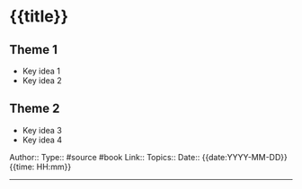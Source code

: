 # {{title}}


## Theme 1

- Key idea 1 
- Key idea 2

## Theme 2

- Key idea 3
- Key idea 4






Author::
Type:: #source #book
Link::
Topics::
Date:: {{date:YYYY-MM-DD}}{{time: HH:mm}}

---
